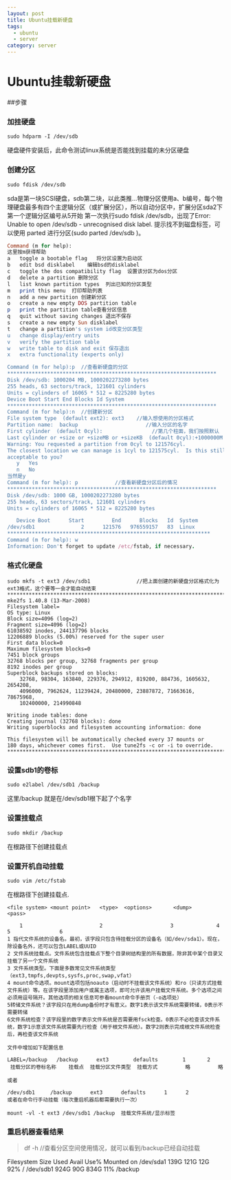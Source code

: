 ```yaml
---
layout: post
title: Ubuntu挂载新硬盘
tags:
  - ubuntu
  - server
category: server
---
```



# Ubuntu挂载新硬盘

##步骤

### 加挂硬盘
    sudo hdparm -I /dev/sdb
硬盘硬件安装后，此命令测试linux系统是否能找到挂载的未分区硬盘


### 创建分区
    sudo fdisk /dev/sdb
 sda是第一块SCSI硬盘，sdb第二块，以此类推...物理分区使用a、b编号，每个物理硬盘最多有四个主逻辑分区（或扩展分区），所以自动分区中，扩展分区sda2下第一个逻辑分区编号从5开始
第一次执行sudo fdisk /dev/sdb，出现了Error: Unable to open /dev/sdb - unrecognised disk label.  提示找不到磁盘标签，可以使用 parted 进行分区(sudo parted  /dev/sdb )。

```ruby
Command (m for help):
这里按m获得帮助
a   toggle a bootable flag   将分区设置为启动区
b   edit bsd disklabel    编辑bsd的disklabel
c   toggle the dos compatibility flag  设置该分区为dos分区
d   delete a partition 删除分区
l   list known partition types  列出已知的分区类型
m   print this menu  打印帮助列表
n   add a new partition 创建新分区
o   create a new empty DOS partition table
p   print the partition table查看分区信息
q   quit without saving changes 退出不保存
s   create a new empty Sun disklabel
t   change a partition's system id改变分区类型
u   change display/entry units
v   verify the partition table
w   write table to disk and exit 保存退出
x   extra functionality (experts only)

Command (m for help):p  //查看新硬盘的分区
********************************************************************
Disk /dev/sdb: 1000204 MB, 1000202273280 bytes
255 heads, 63 sectors/track, 121601 cylinders
Units = cylinders of 16065 * 512 = 8225280 bytes
Device Boot Start End Blocks Id System
********************************************************************
Command (m for help):n  //创建新分区
File system type  (default ext2): ext3    //输入想使用的分区格式
Partition name:  backup                      //输入分区的名字
First cylinder  (default 0cyl):                //第几个柱面，我们按照默认
Last cylinder or +size or +sizeMB or +sizeKB  (default 0cyl):+1000000M    //这里我们按大小输入 即+1000000M (注意这个M为大写)
Warning: You requested a partition from 0cyl to 121576cyl.
The closest location we can manage is 1cyl to 121575cyl.  Is this still
acceptable to you?
   y   Yes
   n   No
当然是y
Command (m for help): p            //查看新硬盘分区后的情况
********************************************************************
Disk /dev/sdb: 1000 GB, 1000202273280 bytes
255 heads, 63 sectors/track, 121601 cylinders
Units = cylinders of 16065 * 512 = 8225280 bytes

   Device Boot      Start         End      Blocks   Id  System
/dev/sdb1               2      121576   976559157   83  Linux
******************************************************************
Command (m for help): w
Information: Don't forget to update /etc/fstab, if necessary.            //写入硬盘分区属性并结束
```

### 格式化硬盘
```console
sudo mkfs -t ext3 /dev/sdb1               //把上面创建的新硬盘分区格式化为ext3格式，这个要等一会才能自动结束
********************************************************************************
mke2fs 1.40.8 (13-Mar-2008)
Filesystem label=
OS type: Linux
Block size=4096 (log=2)
Fragment size=4096 (log=2)
61038592 inodes, 244137796 blocks
12206889 blocks (5.00%) reserved for the super user
First data block=0
Maximum filesystem blocks=0
7451 block groups
32768 blocks per group, 32768 fragments per group
8192 inodes per group
Superblock backups stored on blocks:
    32768, 98304, 163840, 229376, 294912, 819200, 884736, 1605632, 2654208,
    4096000, 7962624, 11239424, 20480000, 23887872, 71663616, 78675968,
    102400000, 214990848

Writing inode tables: done
Creating journal (32768 blocks): done
Writing superblocks and filesystem accounting information: done

This filesystem will be automatically checked every 37 mounts or
180 days, whichever comes first.  Use tune2fs -c or -i to override.
********************************************************************************
```

### 设置sdb1的卷标
    sudo e2label /dev/sdb1 /backup
这里/backup 就是在/dev/sdb1根下起了个名字


### 设置挂载点
    sudo mkdir /backup
在根路径下创建挂载点


### 设置开机自动挂载
    sudo vim /etc/fstab
在根路径下创建挂载点.
```console
<file system> <mount point>   <type>  <options>       <dump>      <pass>

    1                         2                      3              4                   5                6
1 指代文件系统的设备名。最初，该字段只包含待挂载分区的设备名（如/dev/sda1）。现在，除设备名外，还可以包含LABEL或UUID
2 文件系统挂载点。文件系统包含挂载点下整个目录树结构里的所有数据，除非其中某个目录又挂载了另一个文件系统
3 文件系统类型。下面是多数常见文件系统类型（ext3,tmpfs,devpts,sysfs,proc,swap,vfat）
4 mount命令选项。mount选项包括noauto（启动时不挂载该文件系统）和ro（只读方式挂载文件系统）等。在该字段里添加用户或属主选项，即可允许该用户挂载文件系统。多个选项之间必须用逗号隔开。其他选项的相关信息可参看mount命令手册页（-o选项处）
5转储文件系统？该字段只在用dump备份时才有意义。数字1表示该文件系统需要转储，0表示不需要转储
6文件系统检查？该字段里的数字表示文件系统是否需要用fsck检查。0表示不必检查该文件系统，数字1示意该文件系统需要先行检查（用于根文件系统）。数字2则表示完成根文件系统检查后，再检查该文件系统

文件中增加如下配置信息

LABEL=/backup   /backup      ext3        defaults        1       2
 挂载分区的卷标名称    挂载点  挂载分区文件类型  挂载方式         略         略

或者

/dev/sdb1     /backup      ext3      defaults      1      2
或者在命令行手动挂载（每次重启机器后都需要执行一次）

mount -vl -t ext3 /dev/sdb1 /backup  挂载文件系统/显示标签

```

### 重启机器查看结果

>df -h //查看分区空间使用情况，就可以看到/backup已经自动挂载

Filesystem            Size  Used Avail Use% Mounted on
/dev/sda1             139G  121G   12G  92% /
/dev/sdb1             924G   90G  834G   11% /backup